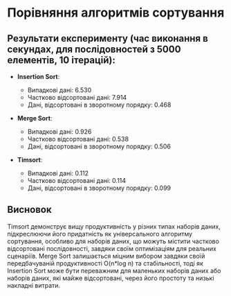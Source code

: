 # Порівняння алгоритмів сортування

## Результати експерименту (час виконання в секундах, для послідовностей з 5000 елементів, 10 ітерацій):

- **Insertion Sort**:
  - Випадкові дані: 6.530
  - Частково відсортовані дані: 7.914
  - Дані, відсортовані в зворотному порядку: 0.468

- **Merge Sort**:
  - Випадкові дані: 0.926
  - Частково відсортовані дані: 0.538
  - Дані, відсортовані в зворотному порядку: 0.506

- **Timsort**:
  - Випадкові дані: 0.112
  - Частково відсортовані дані: 0.114
  - Дані, відсортовані в зворотному порядку: 0.099

## Висновок

Timsort демонструє вищу продуктивність у різних типах наборів даних, підкреслюючи його придатність як універсального алгоритму сортування, особливо для наборів даних, що можуть містити частково відсортовані послідовності, завдяки своїм оптимізаціям для реальних сценаріїв. Merge Sort залишається міцним вибором завдяки своїй передбачуваній продуктивності O(n*log n) та стабільності, тоді як Insertion Sort може бути переважним для маленьких наборів даних або наборів даних, які майже відсортовані, через його простоту та низькі накладні витрати.
